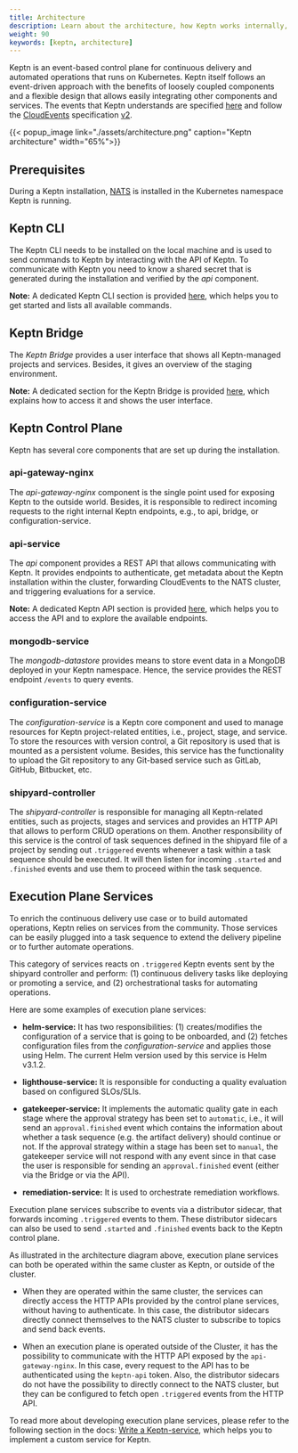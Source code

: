 ```yaml
---
title: Architecture
description: Learn about the architecture, how Keptn works internally, and can be extended.
weight: 90
keywords: [keptn, architecture]
---
```


Keptn is an event-based control plane for continuous delivery and automated operations that runs on Kubernetes. Keptn itself follows an event-driven approach with the benefits of loosely coupled components and a flexible design that allows easily integrating other components and services. The events that Keptn understands are specified [here](https://github.com/keptn/spec/blob/0.1.7/cloudevents.md) and follow the [CloudEvents](https://cloudevents.io/) specification [v2](https://github.com/cloudevents/spec/tree/v0.2).

{{< popup_image link="./assets/architecture.png" caption="Keptn architecture" width="65%">}}

## Prerequisites

During a Keptn installation, [NATS](https://nats.io/) is installed in the Kubernetes namespace Keptn is running.

## Keptn CLI
The Keptn CLI needs to be installed on the local machine and is used to send commands to Keptn by interacting with the API of Keptn. To communicate with Keptn you need to know a shared secret that is generated during the installation and verified by the *api* component.

**Note:** A dedicated Keptn CLI section is provided [here](../../0.7.x/reference/cli/), which helps you to get started and lists all available commands.

## Keptn Bridge

The *Keptn Bridge* provides a user interface that shows all Keptn-managed projects and services. Besides, it gives an overview of the staging environment. 

**Note:** A dedicated section for the Keptn Bridge is provided [here](../../0.7.x/reference/bridge/), which explains how to access it and shows the user interface.

## Keptn Control Plane

Keptn has several core components that are set up during the installation.

### api-gateway-nginx

The *api-gateway-nginx* component is the single point used for exposing Keptn to the outside world. Besides, it is responsible to redirect incoming requests to the right internal Keptn endpoints, e.g., to api, bridge, or configuration-service.

### api-service

The *api* component provides a REST API that allows communicating with Keptn. It provides endpoints to authenticate, get metadata about the Keptn installation within the cluster, forwarding CloudEvents to the NATS cluster, and triggering evaluations for a service.

**Note:** A dedicated Keptn API section is provided [here](../../0.7.x/reference/api/), which helps you to access the API and to explore the available endpoints.

### mongodb-service

The *mongodb-datastore* provides means to store event data in a MongoDB deployed in your Keptn namespace. Hence, the service provides the REST endpoint `/events` to query events.

### configuration-service

The *configuration-service* is a Keptn core component and used to manage resources for Keptn project-related entities, i.e., project, stage, and service. To store the resources with version control, a Git repository is used that is mounted as a persistent volume. Besides, this service has the functionality to upload the Git repository to any Git-based service such as GitLab, GitHub, Bitbucket, etc.

### shipyard-controller

The *shipyard-controller* is responsible for managing all Keptn-related entities, such as projects, stages and services and provides an HTTP API that allows to perform CRUD operations on them. 
Another responsibility of this service is the control of task sequences defined in the shipyard file of a project by sending out `.triggered` events whenever a task within a task sequence should be executed. 
It will then listen for incoming `.started` and `.finished` events and use them to proceed within the task sequence.

## Execution Plane Services

To enrich the continuous delivery use case or to build automated operations, Keptn relies on services from the community. Those services can be easily plugged into a task sequence to extend the delivery pipeline or to further automate operations.

This category of services reacts on `.triggered` Keptn events sent by the shipyard controller and perform: (1) continuous delivery tasks like deploying or promoting a service, and (2) orchestrational tasks for automating operations.

Here are some examples of execution plane services:

- **helm-service:** It has two responsibilities: (1) creates/modifies the configuration of a service that is going to be onboarded, and (2) fetches configuration files from the *configuration-service* and applies those using Helm. The current Helm version used by this service is Helm v3.1.2. 

- **lighthouse-service:** It is responsible for conducting a quality evaluation based on configured SLOs/SLIs. 

- **gatekeeper-service:** It implements the automatic quality gate in each stage where the approval strategy has been set to `automatic`, i.e., it will send an `approval.finished` event which contains the information about whether a task sequence (e.g. the artifact delivery) should continue or not. If the approval strategy within a stage has been set to `manual`, the gatekeeper service will not respond with any event since in that case the user is responsible for sending an `approval.finished` event (either via the Bridge or via the API).  

- **remediation-service:** It is used to orchestrate remediation workflows. 

Execution plane services subscribe to events via a distributor sidecar, that forwards incoming `.triggered` events to them. These distributor sidecars can also be used to send `.started` and `.finished` events back to the Keptn control plane.

As illustrated in the architecture diagram above, execution plane services can both be operated within the same cluster as Keptn, or outside of the cluster. 

 - When they are operated within the same cluster, the services can directly access the HTTP APIs provided by the control plane services,
without having to authenticate. In this case, the distributor sidecars directly connect themselves to the NATS cluster to subscribe to topics and send back events.

- When an execution plane is operated outside of the Cluster, it has the possibility to communicate with the HTTP API exposed by the `api-gateway-nginx`. In this case, every request to the API has to be authenticated using the `keptn-api` token. 
Also, the distributor sidecars do not have the possibility to directly connect to the NATS cluster, but they can be configured to fetch open `.triggered` events from the HTTP API.

To read more about developing execution plane services, please refer to the following section in the docs: [Write a Keptn-service](../../0.8.x/integrations/custom_integration/), which helps you to implement a custom service for Keptn. 
